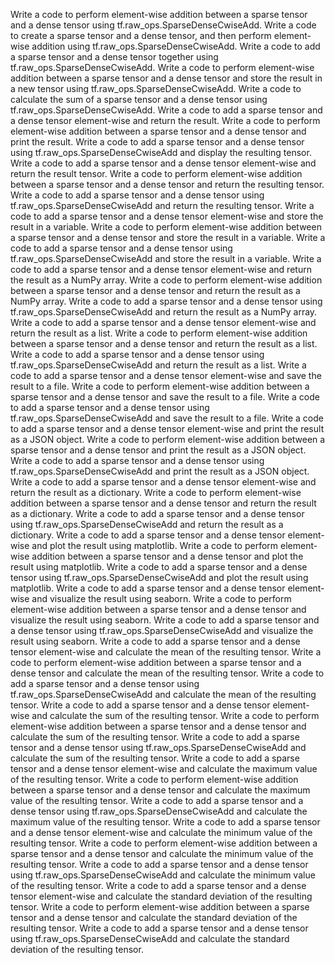 Write a code to perform element-wise addition between a sparse tensor and a dense tensor using tf.raw_ops.SparseDenseCwiseAdd.
Write a code to create a sparse tensor and a dense tensor, and then perform element-wise addition using tf.raw_ops.SparseDenseCwiseAdd.
Write a code to add a sparse tensor and a dense tensor together using tf.raw_ops.SparseDenseCwiseAdd.
Write a code to perform element-wise addition between a sparse tensor and a dense tensor and store the result in a new tensor using tf.raw_ops.SparseDenseCwiseAdd.
Write a code to calculate the sum of a sparse tensor and a dense tensor using tf.raw_ops.SparseDenseCwiseAdd.
Write a code to add a sparse tensor and a dense tensor element-wise and return the result.
Write a code to perform element-wise addition between a sparse tensor and a dense tensor and print the result.
Write a code to add a sparse tensor and a dense tensor using tf.raw_ops.SparseDenseCwiseAdd and display the resulting tensor.
Write a code to add a sparse tensor and a dense tensor element-wise and return the result tensor.
Write a code to perform element-wise addition between a sparse tensor and a dense tensor and return the resulting tensor.
Write a code to add a sparse tensor and a dense tensor using tf.raw_ops.SparseDenseCwiseAdd and return the resulting tensor.
Write a code to add a sparse tensor and a dense tensor element-wise and store the result in a variable.
Write a code to perform element-wise addition between a sparse tensor and a dense tensor and store the result in a variable.
Write a code to add a sparse tensor and a dense tensor using tf.raw_ops.SparseDenseCwiseAdd and store the result in a variable.
Write a code to add a sparse tensor and a dense tensor element-wise and return the result as a NumPy array.
Write a code to perform element-wise addition between a sparse tensor and a dense tensor and return the result as a NumPy array.
Write a code to add a sparse tensor and a dense tensor using tf.raw_ops.SparseDenseCwiseAdd and return the result as a NumPy array.
Write a code to add a sparse tensor and a dense tensor element-wise and return the result as a list.
Write a code to perform element-wise addition between a sparse tensor and a dense tensor and return the result as a list.
Write a code to add a sparse tensor and a dense tensor using tf.raw_ops.SparseDenseCwiseAdd and return the result as a list.
Write a code to add a sparse tensor and a dense tensor element-wise and save the result to a file.
Write a code to perform element-wise addition between a sparse tensor and a dense tensor and save the result to a file.
Write a code to add a sparse tensor and a dense tensor using tf.raw_ops.SparseDenseCwiseAdd and save the result to a file.
Write a code to add a sparse tensor and a dense tensor element-wise and print the result as a JSON object.
Write a code to perform element-wise addition between a sparse tensor and a dense tensor and print the result as a JSON object.
Write a code to add a sparse tensor and a dense tensor using tf.raw_ops.SparseDenseCwiseAdd and print the result as a JSON object.
Write a code to add a sparse tensor and a dense tensor element-wise and return the result as a dictionary.
Write a code to perform element-wise addition between a sparse tensor and a dense tensor and return the result as a dictionary.
Write a code to add a sparse tensor and a dense tensor using tf.raw_ops.SparseDenseCwiseAdd and return the result as a dictionary.
Write a code to add a sparse tensor and a dense tensor element-wise and plot the result using matplotlib.
Write a code to perform element-wise addition between a sparse tensor and a dense tensor and plot the result using matplotlib.
Write a code to add a sparse tensor and a dense tensor using tf.raw_ops.SparseDenseCwiseAdd and plot the result using matplotlib.
Write a code to add a sparse tensor and a dense tensor element-wise and visualize the result using seaborn.
Write a code to perform element-wise addition between a sparse tensor and a dense tensor and visualize the result using seaborn.
Write a code to add a sparse tensor and a dense tensor using tf.raw_ops.SparseDenseCwiseAdd and visualize the result using seaborn.
Write a code to add a sparse tensor and a dense tensor element-wise and calculate the mean of the resulting tensor.
Write a code to perform element-wise addition between a sparse tensor and a dense tensor and calculate the mean of the resulting tensor.
Write a code to add a sparse tensor and a dense tensor using tf.raw_ops.SparseDenseCwiseAdd and calculate the mean of the resulting tensor.
Write a code to add a sparse tensor and a dense tensor element-wise and calculate the sum of the resulting tensor.
Write a code to perform element-wise addition between a sparse tensor and a dense tensor and calculate the sum of the resulting tensor.
Write a code to add a sparse tensor and a dense tensor using tf.raw_ops.SparseDenseCwiseAdd and calculate the sum of the resulting tensor.
Write a code to add a sparse tensor and a dense tensor element-wise and calculate the maximum value of the resulting tensor.
Write a code to perform element-wise addition between a sparse tensor and a dense tensor and calculate the maximum value of the resulting tensor.
Write a code to add a sparse tensor and a dense tensor using tf.raw_ops.SparseDenseCwiseAdd and calculate the maximum value of the resulting tensor.
Write a code to add a sparse tensor and a dense tensor element-wise and calculate the minimum value of the resulting tensor.
Write a code to perform element-wise addition between a sparse tensor and a dense tensor and calculate the minimum value of the resulting tensor.
Write a code to add a sparse tensor and a dense tensor using tf.raw_ops.SparseDenseCwiseAdd and calculate the minimum value of the resulting tensor.
Write a code to add a sparse tensor and a dense tensor element-wise and calculate the standard deviation of the resulting tensor.
Write a code to perform element-wise addition between a sparse tensor and a dense tensor and calculate the standard deviation of the resulting tensor.
Write a code to add a sparse tensor and a dense tensor using tf.raw_ops.SparseDenseCwiseAdd and calculate the standard deviation of the resulting tensor.